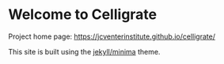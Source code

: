 # Welcome to Celligrate

Project home page: https://jcventerinstitute.github.io/celligrate/

This site is built using the [jekyll/minima](https://github.com/jekyll/minima) theme.
